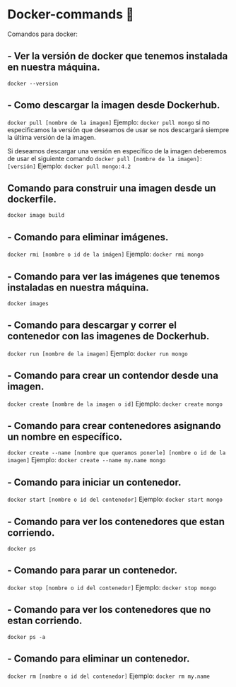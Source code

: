 # Docker-commands :whale:

Comandos para docker:

## - Ver la versión de docker que tenemos instalada en nuestra máquina.
```docker --version```

## - Como descargar la imagen desde Dockerhub.
```docker pull [nombre de la imagen]```
Ejemplo: ```docker pull mongo``` si no especificamos la versión que deseamos de usar se nos descargará siempre la última versión de la imagen.

Si deseamos descargar una versión en específico de la imagen deberemos de usar el siguiente comando ```docker pull [nombre de la imagen]:[versión]```
Ejemplo: ```docker pull mongo:4.2```

## Comando para construir una imagen desde un dockerfile.
```docker image build```

## - Comando para eliminar imágenes.
```docker rmi [nombre o id de la imágen]```
Ejemplo: ```docker rmi mongo```

## - Comando para ver las imágenes que tenemos instaladas en nuestra máquina.
```docker images```

## - Comando para descargar y correr el contenedor con las imagenes de Dockerhub.
```docker run [nombre de la imagen]``` 
Ejemplo: ```docker run mongo```

## - Comando para crear un contendor desde una imagen.
```docker create [nombre de la imagen o id]``` Ejemplo: ```docker create mongo```

## - Comando para crear contenedores asignando un nombre en específico.
```docker create --name [nombre que queramos ponerle] [nombre o id de la imagen]```
Ejemplo: ```docker create --name my.name mongo```

## - Comando para iniciar un contenedor.
```docker start [nombre o id del contenedor]```
Ejemplo: ```docker start mongo```

## - Comando para ver los contenedores que estan corriendo.
```docker ps```

## - Comando para parar un contenedor.
```docker stop [nombre o id del contenedor]```
Ejemplo: ```docker stop mongo```

## - Comando para ver los contenedores que no estan corriendo.
```docker ps -a```

## - Comando para eliminar un contenedor.
```docker rm [nombre o id del contenedor]```
Ejemplo: ```docker rm my.name```










